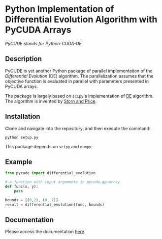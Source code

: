 # Python Implementation of Differential Evolution Algorithm with PyCUDA Arrays

_PyCUDE stands for Python-CUDA-DE._

## Description

PyCUDE is yet another Python package of parallel implementation of the
_Differential Evolution_ (DE) algorithm. The parallelization assumes that the
objective function is evaluated in parallel with parameters presented in PyCUDA
arrays.

The package is largely based on `scipy`'s implementation of
[DE](https://github.com/scipy/scipy/blob/master/scipy/optimize/_differentialevolution.py)
algorithm. The algorithm is invented by [Storn and Price](https://doi.org/10.1023/A:1008202821328).

## Installation
Clone and navigate into the repository, and then execute the command:

    python setup.py

This package depends on `scipy` and `numpy`.

## Example
```python
from pycude import differential_evolution

# a function with input arguments in pycuda.gpuarray
def func(x, y):
    pass

bounds = [(0,2), (0, 2)]
result = differential_evolution(func, bounds)
```

## Documentation
Please access the documentation [here](https://chungheng.github.io/pycude/).
